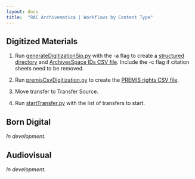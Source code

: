 ```yaml
---
layout: docs
title:  "RAC Archivematica | Workflows by Content Type"
---
```


## Digitized Materials

1. Run [generateDigitizationSip.py](https://github.com/RockefellerArchiveCenter/scripts/blob/master/archivematica/generateDigitizationSip.py) with the -a flag to create a [structured directory](transferAndSetup#transfer-structure) and [ArchivesSpace IDs CSV file](transferAndSetup#archivesspace-ids-csv). Include the -c flag if citation sheets need to be removed.

2. Run [premisCsvDigitization.py](https://github.com/RockefellerArchiveCenter/scripts/blob/master/archivematica/premisCsvDigitization.py) to create the [PREMIS rights CSV file](transferAndSetup#transfer-structure#premis-csv).

4. Move transfer to Transfer Source.

5. Run [startTransfer.py](https://github.com/RockefellerArchiveCenter/scripts/blob/master/archivematica/startTransfer.py) with the list of transfers to start.

## Born Digital

*In development.*

## Audiovisual

*In development.*